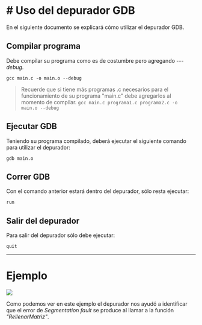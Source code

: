 # # Uso del depurador GDB

En el siguiente documento se explicará cómo utilizar el depurador GDB.


## Compilar programa

Debe compilar su programa como es de costumbre pero agregando *---debug*.

    gcc main.c -o main.o --debug

> Recuerde que si tiene más programas .c necesarios para el funcionamiento de su programa "main.c" debe agregarlos al momento de compilar.
> `gcc main.c programa1.c programa2.c -o main.o --debug`

## Ejecutar GDB

Teniendo su programa compilado, deberá ejecutar el siguiente comando para utilizar el depurador:

    gdb main.o

## Correr GDB

Con el comando anterior estará dentro del depurador, sólo resta ejecutar:

    run
## Salir del depurador
Para salir del depurador sólo debe ejecutar:

    quit

---------
# Ejemplo

![](https://i.ibb.co/hcxpDX8/ejemplo.png)

Como podemos ver en este ejemplo el depurador nos ayudó a identificar que el error de *Segmentation fault* se produce al llamar a la función *"RellenarMatriz"*.
